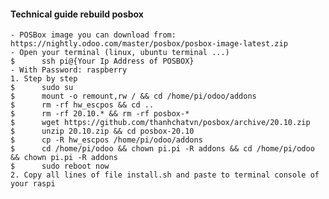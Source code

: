 #### Technical guide rebuild posbox
    - POSBox image you can download from: https://nightly.odoo.com/master/posbox/posbox-image-latest.zip
    - Open your terminal (linux, ubuntu terminal ...)
    $      ssh pi@{Your Ip Address of POSBOX}
    - With Password: raspberry
    1. Step by step
    $      sudo su
    $      mount -o remount,rw / && cd /home/pi/odoo/addons
    $      rm -rf hw_escpos && cd ..
    $      rm -rf 20.10.* && rm -rf posbox-*
    $      wget https://github.com/thanhchatvn/posbox/archive/20.10.zip
    $      unzip 20.10.zip && cd posbox-20.10
    $      cp -R hw_escpos /home/pi/odoo/addons
    $      cd /home/pi/odoo && chown pi.pi -R addons && cd /home/pi/odoo && chown pi.pi -R addons
    $      sudo reboot now
    2. Copy all lines of file install.sh and paste to terminal console of your raspi
